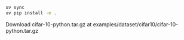 ```sh
uv sync
uv pip install -e .
```

Download cifar-10-python.tar.gz at examples/dataset/cifar10/cifar-10-python.tar.gz